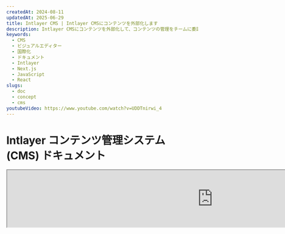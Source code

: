 ```yaml
---
createdAt: 2024-08-11
updatedAt: 2025-06-29
title: Intlayer CMS | Intlayer CMSにコンテンツを外部化します
description: Intlayer CMSにコンテンツを外部化して、コンテンツの管理をチームに委譲します。
keywords:
  - CMS
  - ビジュアルエディター
  - 国際化
  - ドキュメント
  - Intlayer
  - Next.js
  - JavaScript
  - React
slugs:
  - doc
  - concept
  - cms
youtubeVideo: https://www.youtube.com/watch?v=UDDTnirwi_4
---
```


# Intlayer コンテンツ管理システム (CMS) ドキュメント

<iframe title="Visual Editor + CMS for Your Web App: Intlayer Explained" class="m-auto aspect-[16/9] w-full overflow-hidden rounded-lg border-0" allow="autoplay; gyroscope;" loading="lazy" width="1080" height="auto" src="https://www.youtube.com/embed/UDDTnirwi_4?autoplay=0&amp;origin=http://intlayer.org&amp;controls=0&amp;rel=1"/>

Intlayer CMS は、Intlayer プロジェクトのコンテンツを外部化することを可能にするアプリケーションです。

そのために、Intlayer は「遠隔辞書」という概念を導入しています。

![Intlayer CMS インターフェース](https://github.com/aymericzip/intlayer/blob/main/docs/assets/CMS.png)

## 遠隔辞書の理解

Intlayer は「ローカル辞書」と「遠隔辞書」を区別しています。

- 「ローカル辞書」は、Intlayer プロジェクト内で宣言される辞書です。ボタンの宣言ファイルやナビゲーションバーなどが該当します。この場合、コンテンツは頻繁に変更されることが想定されていないため、外部化する意味はあまりありません。

- 「遠隔辞書」は、Intlayer CMS を通じて管理される辞書です。これにより、チームがウェブサイト上で直接コンテンツを管理できるようになり、A/B テスト機能や SEO 自動最適化の利用も目的としています。

## ビジュアルエディタ vs CMS

[Intlayer Visual](https://github.com/aymericzip/intlayer/blob/main/docs/docs/ja/intlayer_visual_editor.md) エディタは、ローカル辞書のコンテンツをビジュアルエディタで管理するためのツールです。変更が行われると、コンテンツはコードベースに置き換えられます。つまり、アプリケーションが再構築され、新しいコンテンツを表示するためにページがリロードされます。

対照的に、Intlayer CMS は遠隔辞書のコンテンツをビジュアルエディタで管理するためのツールです。変更が行われても、コードベースには影響を与えません。そして、ウェブサイトは自動的に変更されたコンテンツを表示します。

## 統合

パッケージのインストール方法についての詳細は、以下の関連セクションを参照してください。

### Next.js との統合

Next.js との統合については、[セットアップガイド](https://github.com/aymericzip/intlayer/blob/main/docs/docs/ja/intlayer_with_nextjs_15.md)を参照してください。

### Create React App との統合

Create React App との統合については、[セットアップガイド](https://github.com/aymericzip/intlayer/blob/main/docs/docs/ja/intlayer_with_create_react_app.md)を参照してください。

### Vite + React との統合

Vite + React との統合については、[セットアップガイド](https://github.com/aymericzip/intlayer/blob/main/docs/docs/ja/intlayer_with_vite+react.md)を参照してください。

## 設定

Intlayer 設定ファイル内で、CMS 設定をカスタマイズできます。

```typescript fileName="intlayer.config.ts" codeFormat="typescript"
import type { IntlayerConfig } from "intlayer";

const config: IntlayerConfig = {
  // ... 他の設定
  editor: {
    /**
     * 必須
     *
     * アプリケーションの URL。
     * これはビジュアルエディタがターゲットとする URL です。
     */
    applicationURL: process.env.INTLAYER_APPLICATION_URL,

    /**
     * 必須
     *
     * クライアント ID とクライアントシークレットはエディタを有効にするために必要です。
     * これらはコンテンツを編集しているユーザーを識別するために使用されます。
     * Intlayer ダッシュボード - プロジェクト (https://intlayer.org/dashboard/projects) で新しいクライアントを作成することで取得できます。
     * clientId: process.env.INTLAYER_CLIENT_ID,
     * clientSecret: process.env.INTLAYER_CLIENT_SECRET,
     */
    clientId: process.env.INTLAYER_CLIENT_ID,
    clientSecret: process.env.INTLAYER_CLIENT_SECRET,

    /**
     * 任意
     *
     * Intlayer CMS をセルフホストする場合、CMS の URL を設定できます。
     *
     * Intlayer CMS の URL。
     * デフォルトでは https://intlayer.org に設定されています。
     */
    cmsURL: process.env.INTLAYER_CMS_URL,

    /**
     * 任意
     *
     * Intlayer CMS をセルフホストする場合、バックエンドの URL を設定できます。
     *
     * Intlayer CMS の URL。
     * デフォルトでは https://back.intlayer.org に設定されています。
     */
    backendURL: process.env.INTLAYER_BACKEND_URL,
  },
};

export default config;
```

```javascript fileName="intlayer.config.mjs" codeFormat="esm"
/** @type {import('intlayer').IntlayerConfig} */
const config = {
  // ... 他の設定
  editor: {
    /**
     * 必須
     *
     * アプリケーションの URL。
     * これはビジュアルエディタがターゲットとする URL です。
     */
    applicationURL: process.env.INTLAYER_APPLICATION_URL,

    /**
     * 必須
     *
     * クライアント ID とクライアントシークレットはエディタを有効にするために必要です。
     * これらはコンテンツを編集しているユーザーを識別するために使用されます。
     * Intlayer ダッシュボード - プロジェクト (https://intlayer.org/dashboard/projects) で新しいクライアントを作成することで取得できます。
     * clientId: process.env.INTLAYER_CLIENT_ID,
     * clientSecret: process.env.INTLAYER_CLIENT_SECRET,
     */
    clientId: process.env.INTLAYER_CLIENT_ID,
    clientSecret: process.env.INTLAYER_CLIENT_SECRET,

    /**
     * 任意
     *
     * Intlayer CMS をセルフホストする場合、CMS の URL を設定できます。
     *
     * Intlayer CMS の URL。
     * デフォルトでは https://intlayer.org に設定されています。
     */
    cmsURL: process.env.INTLAYER_CMS_URL,

    /**
     * 任意
     *
     * Intlayer CMS をセルフホストする場合、バックエンドの URL を設定できます。
     *
     * Intlayer CMS の URL。
     * デフォルトでは https://back.intlayer.org に設定されています。
     */
    backendURL: process.env.INTLAYER_BACKEND_URL,
  },
};

export default config;
```

```javascript fileName="intlayer.config.cjs" codeFormat="commonjs"
/** @type {import('intlayer').IntlayerConfig} */
const config = {
  // ... 他の設定
  editor: {
    /**
     * 必須
     *
     * アプリケーションの URL。
     * これはビジュアルエディタがターゲットとする URL です。
     */
    applicationURL: process.env.INTLAYER_APPLICATION_URL,

    /**
     * 必須
     *
     * クライアント ID とクライアントシークレットはエディタを有効にするために必要です。
     * これらはコンテンツを編集しているユーザーを識別するために使用されます。
     * Intlayer ダッシュボード - プロジェクト (https://intlayer.org/dashboard/projects) で新しいクライアントを作成することで取得できます。
     * clientId: process.env.INTLAYER_CLIENT_ID,
     * clientSecret: process.env.INTLAYER_CLIENT_SECRET,
     */
    clientId: process.env.INTLAYER_CLIENT_ID,
    clientSecret: process.env.INTLAYER_CLIENT_SECRET,

    /**
     * 任意
     *
     * Intlayer CMS をセルフホストする場合、CMS の URL を設定できます。
     *
     * Intlayer CMS の URL。
     * デフォルトでは https://intlayer.org に設定されています。
    cmsURL: process.env.INTLAYER_CMS_URL,

    /**
     * 任意
     *
     * Intlayer CMS をセルフホストしている場合、バックエンドの URL を設定できます。
     *
     * Intlayer CMS のバックエンドの URL。
     * デフォルトでは https://back.intlayer.org に設定されています。
     */
    backendURL: process.env.INTLAYER_BACKEND_URL,
  },
};

module.exports = config;
```

> クライアント ID とクライアントシークレットをお持ちでない場合は、[Intlayer ダッシュボード - プロジェクト](https://intlayer.org/dashboard/projects)で新しいクライアントを作成することで取得できます。

> 利用可能なすべてのパラメータについては、[設定ドキュメント](https://github.com/aymericzip/intlayer/blob/main/docs/docs/ja/configuration.md)を参照してください。

## CMS の使用

### 設定をプッシュする

Intlayer CMS を設定するには、[intlayer CLI](https://github.com/aymericzip/intlayer/tree/main/docs/ja/intlayer_cli.md) コマンドを使用できます。

```bash
npx intlayer config push
```

> `intlayer.config.ts` 設定ファイルで環境変数を使用している場合は、`--env` 引数を使用して目的の環境を指定できます。

```bash
npx intlayer config push --env production
```

このコマンドは設定を Intlayer CMS にアップロードします。

### 辞書をプッシュする

ローカル辞書を遠隔辞書に変換するには、[intlayer CLI](https://github.com/aymericzip/intlayer/tree/main/docs/ja/intlayer_cli.md) コマンドを使用できます。

```bash
npx intlayer dictionary push -d my-first-dictionary-key
```

> `intlayer.config.ts` 設定ファイルで環境変数を使用している場合は、`--env` 引数を使用して目的の環境を指定できます。

```bash
npx intlayer dictionary push -d my-first-dictionary-key --env production
```

このコマンドは、初期コンテンツ辞書をアップロードし、非同期フェッチおよび Intlayer プラットフォームを通じた編集が可能になります。

### 辞書を編集する

その後、[Intlayer CMS](https://intlayer.org/dashboard/content) で辞書を確認および管理できるようになります。

## ホットリロード

Intlayer CMS は、変更が検出された場合に辞書をホットリロードすることができます。

ホットリロードがない場合、新しいコンテンツを表示するにはアプリケーションの新しいビルドが必要です。
[`liveSync`](https://intlayer.org/doc/concept/configuration#editor-configuration) 設定を有効にすると、変更が検出された際にアプリケーションは自動的に更新されたコンテンツを置き換えます。

```typescript fileName="intlayer.config.ts" codeFormat="typescript"
import type { IntlayerConfig } from "intlayer";

const config: IntlayerConfig = {
  // ... 他の設定
  editor: {
    // ... 他の設定

    /**
     * ロケール設定が変更された場合にアプリケーションがホットリロードを行うかどうかを示します。
     * 例えば、新しい辞書が追加または更新された場合、アプリケーションはページに表示するコンテンツを更新します。
     *
     * ホットリロードにはサーバーへの継続的な接続が必要なため、`enterprise` プランのクライアントのみ利用可能です。
     *
     * デフォルト: false
     */
    liveSync: true,
  },
};

export default config;
```

```javascript fileName="intlayer.config.mjs" codeFormat="esm"
/** @type {import('intlayer').IntlayerConfig} */
const config = {
  // ... 他の設定
  editor: {
    // ... 他の設定

    /**
     * ロケール設定が変更された場合にアプリケーションがホットリロードを行うかどうかを示します。
     * 例えば、新しい辞書が追加または更新された場合、アプリケーションはページに表示するコンテンツを更新します。
     *
     * ホットリロードにはサーバーへの継続的な接続が必要なため、`enterprise` プランのクライアントのみ利用可能です。
     *
     * デフォルト: false
     */
    liveSync: true,
  },
};

export default config;
```

```javascript fileName="intlayer.config.cjs" codeFormat="commonjs"
/** @type {import('intlayer').IntlayerConfig} */
const config = {
  // ... 他の設定
  editor: {
    // ... 他の設定

    /**
     * ロケール設定が変更された場合にアプリケーションがホットリロードを行うかどうかを示します。
     * 例えば、新しい辞書が追加または更新された場合、アプリケーションはページに表示するコンテンツを更新します。
     *
     * ホットリロードにはサーバーへの継続的な接続が必要なため、`enterprise` プランのクライアントのみ利用可能です。
     *
     * デフォルト: false
     */
    liveSync: true,
  },
};

module.exports = config;
```

ホットリロードは、サーバーサイドとクライアントサイドの両方でコンテンツを置き換えます。

- サーバーサイドでは、アプリケーションプロセスが `.intlayer/dictionaries` ディレクトリへの書き込みアクセス権を持っていることを確認してください。
- クライアントサイドでは、ホットリロードによりページをリロードすることなくブラウザ内でコンテンツをホットリロードできます。ただし、この機能はクライアントコンポーネントでのみ利用可能です。

> ホットリロードには `EventListener` を使用したサーバーへの継続的な接続が必要なため、`enterprise` プランのクライアントのみ利用可能です。

## デバッグ

CMS に問題が発生した場合、以下を確認してください。

- アプリケーションが実行中であること。

- Intlayer 設定ファイルで [`editor`](https://intlayer.org/doc/concept/configuration#editor-configuration) 設定が正しく設定されていること。
  - 必須フィールド:
    - アプリケーション URL がエディタ設定 (`applicationURL`) に設定したものと一致していること。
    - CMS URL

- プロジェクト設定が Intlayer CMS にプッシュされていることを確認してください。
- ビジュアルエディタは iframe を使用してウェブサイトを表示します。ウェブサイトのコンテンツセキュリティポリシー (CSP) が `frame-ancestors` として CMS URL ('https://intlayer.org' がデフォルト) を許可していることを確認してください。エディタコンソールでエラーを確認してください。

## ドキュメント履歴

- 5.5.10 - 2025-06-29: 履歴を初期化
